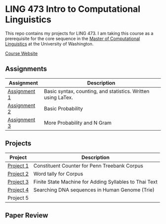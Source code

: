 # LING 473 Intro to Computational Linguistics

This repo contains my projects for LING 473. I am taking this course as a prerequisite for the core sequence in the [Master of Computational Linguistics](http://www.compling.uw.edu/) at the University of Washington. 

[Course Website](http://courses.washington.edu/ling473/index.html)

## Assignments

| Assignment | Description |
| ---------- | ----------- |
| [Assignment 1](hw1/README.md) | Basic syntax, counting, and statistics. Written using LaTex.
| [Assignment 2](hw2/README.md) | Basic Probability |
| [Assignment 3](hw3/README.md) | More Probability and N Gram |

## Projects

| Project | Description |
| ------- | ----------- |
| [Project 1](prj1/README.md) | Constituent Counter for Penn Treebank Corpus |
| [Project 2](prj2/README.md) | Word tally for Corpus |
| [Project 3](prj3/README.md) | Finite State Machine for Adding Syllables to Thai Text |
| [Project 4](prj4/README.md) | Searching DNA sequences in Human Genome (Trie) |
| Project 5 | | 

## Paper Review
